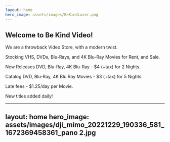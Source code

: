 ```yaml
---
layout: home
hero_image: assets/images/BeKindLaser.png
---
```



## Welcome to Be Kind Video!

We are a throwback Video Store, with a modern twist.

Stocking VHS, DVDs, Blu-Rays, and 4K Blu-Ray Movies for Rent, and Sale.

New Releases DVD, Blu-Ray, 4K Blu-Ray - $4 (+tax) for 2 Nights.

Catalog DVD, Blu-Ray, 4K Blu Ray Movies - $3 (+tax) for 5 Nights.

Late fees - $1.25/day per Movie.

New titles added daily!


---
layout: home
hero_image: assets/images/dji_mimo_20221229_190336_581_1672369458361_pano 2.jpg
---
